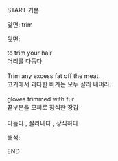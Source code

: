 START
기본

앞면:
trim


뒷면:
<div>to trim your hair </div><div>머리를 다듬다</div><div><br></div><div><div>Trim any excess fat off the meat. </div><div>고기에서 과다한 비계는 모두 잘라 내어라.</div></div><div><br></div><div><div>gloves trimmed with fur </div><div>끝부분을 모피로 장식한 장갑</div></div><div><br></div><div>다듬다 , 잘라내다 , 장식하다</div>


해석:

END